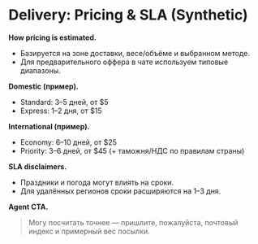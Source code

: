 # Delivery: Pricing & SLA (Synthetic)

**How pricing is estimated.**
- Базируется на зоне доставки, весе/объёме и выбранном методе.
- Для предварительного оффера в чате используем типовые диапазоны.

**Domestic (пример).**
- Standard: 3–5 дней, от $5
- Express: 1–2 дня, от $15

**International (пример).**
- Economy: 6–10 дней, от $25
- Priority: 3–6 дней, от $45 (+ таможня/НДС по правилам страны)

**SLA disclaimers.**
- Праздники и погода могут влиять на сроки.
- Для удалённых регионов сроки расширяются на 1–3 дня.

**Agent CTA.**
> Могу посчитать точнее — пришлите, пожалуйста, почтовый индекс и примерный вес посылки.


